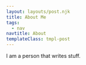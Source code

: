 ```yaml
---
layout: layouts/post.njk
title: About Me
tags:
  - nav
navtitle: About
templateClass: tmpl-post
---
```


I am a person that writes stuff.

